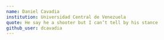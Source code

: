 ```yaml
---
name: Daniel Cavadia
institution: Universidad Central de Venezuela
quote: He say he a shooter but I can’t tell by his stance
github_user: dcavadia
---
```

